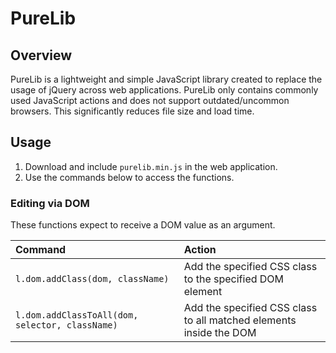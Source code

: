 # PureLib

## Overview
PureLib is a lightweight and simple JavaScript library created to replace the usage of jQuery across web 
applications.  PureLib only contains commonly used JavaScript actions and does not support outdated/uncommon browsers.
This significantly reduces file size and load time.


## Usage
1. Download and include `purelib.min.js` in the web application.
2. Use the commands below to access the functions.

### Editing via DOM
These functions expect to receive a DOM value as an argument.

| Command                                         | Action                                                             |
|:------------------------------------------------|:-------------------------------------------------------------------|
| `l.dom.addClass(dom, className)`                | Add the specified CSS class to the specified DOM element           |
| `l.dom.addClassToAll(dom, selector, className)` | Add the specified CSS class to all matched elements inside the DOM |
